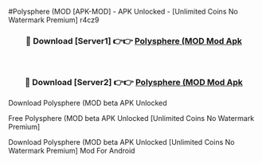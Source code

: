 #Polysphere (MOD [APK-MOD] - APK Unlocked - [Unlimited Coins No Watermark Premium] r4cz9



<div align="center">

<h3>🔴 Download [Server1] 👉👉 <a href="https://momento.my/?title=Polysphere_(MOD">Polysphere (MOD Mod Apk</a></h3><br>

<h3>🔴 Download [Server2] 👉👉 <a href="https://momento.my/?title=Polysphere_(MOD">Polysphere (MOD Mod Apk</a></h3>
</div>



Download Polysphere (MOD beta APK Unlocked

Free Polysphere (MOD beta APK Unlocked [Unlimited Coins No Watermark Premium]

Download Polysphere (MOD beta APK Unlocked [Unlimited Coins No Watermark Premium] Mod For Android
